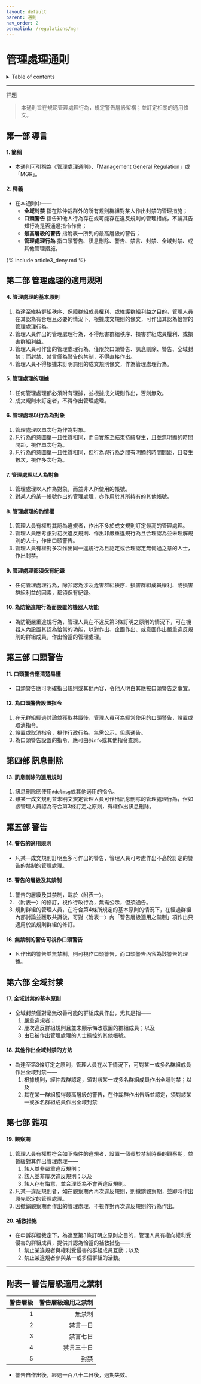 ```yaml
---
layout: default
parent: 通則
nav_order: 2
permalink: /regulations/mgr
---
```


# 管理處理通則

<details close markdown="block">
  <summary>
    Table of contents
  </summary>
  {: .text-delta }
- TOC
{:toc}
</details>

---

詳題
> 本通則旨在規範管理處理行為，規定警告層級架構；並訂定相關的通用條文。

## 第一部 導言

#### 1. 簡稱

- 本通則可引稱為《管理處理通則》、「Management General Regulation」或「MGR」。

#### 2. 釋義

- 在本通則中——
  - **全域封禁** 指在除仲裁群外的所有規則群組對某人作出封禁的管理措施；
  - **口頭警告** 指告知他人行為存在或可能存在違反規則的管理措施，不論其告知行為是否通過指令作出；
  - **最高層級的警告** 指附表一所列的最高層級的警告；
  - **管理處理行為** 指口頭警告、訊息刪除、警告、禁言、封禁、全域封禁、或其他管理措施。

{% include article3_deny.md %}

## 第二部 管理處理的適用規則

#### 4. 管理處理的基本原則

1. 為達至維持群組秩序、保障群組成員權利、或維護群組利益之目的，管理人員在其認為有合理且必要的情況下，根據成文規則的條文，可作出其認為恰當的管理處理行為。
2. 管理人員作出的管理處理行為，不得危害群組秩序、損害群組成員權利、或損害群組利益。
3. 管理人員可作出的管理處理行為，僅限於口頭警告、訊息刪除、警告、全域封禁；而封禁、禁言僅為警告的禁制，不得直接作出。
4. 管理人員不得根據未訂明罰則的成文規則條文，作為管理處理行為。

#### 5. 管理處理的理據

1. 任何管理處理都必須附有理據，並根據成文規則作出，否則無效。
2. 成文規則未訂定者，不得作出管理處理。

#### 6. 管理處理以行為為對象

1. 管理處理以單次行為作為對象。
2. 凡行為的意圖單一且性質相同，而自實施至結束持續發生，且並無明顯的時間間距，視作單次行為。
3. 凡行為的意圖單一且性質相同，但行為與行為之間有明顯的時間間距，且發生數次，視作多次行為。

#### 7. 管理處理以人為對象

1. 管理處理以人作為對象，而並非人所使用的帳號。
2. 對某人的某一帳號作出的管理處理，亦作用於其所持有的其他帳號。

#### 8. 管理處理的酌情權

1. 管理人員有權對其認為違規者，作出不多於成文規則訂定最高的管理處理。
2. 管理人員應考慮對初次違反規則、作出非嚴重違規行為且合理認為並未理解規則的人士，作出口頭警告。
3. 管理人員有權對多次作出同一違規行為且認定或合理認定無悔過之意的人士，作出封禁。

#### 9. 管理處理都須保有紀錄

- 任何管理處理行為，除非認為涉及危害群組秩序、損害群組成員權利、或損害群組利益的因素，都須保有紀錄。

#### 10. 為防範違規行為而設置的機器人功能

- 為防範嚴重違規行為，管理人員在不違反第3條訂明之原則的情況下，可在機器人內設置其認為恰當的功能，以對作出、企圖作出、或意圖作出嚴重違反規則的群組成員，作出恰當的管理處理。

## 第三部 口頭警告

#### 11. 口頭警告應清楚易懂

- 口頭警告應可明確指出規則或其他內容，令他人明白其應被口頭警告之事宜。

#### 12. 為口頭警告設置指令

1. 在元群組經過討論並獲取共識後，管理人員可為經常使用的口頭警告，設置或取消指令。
2. 設置或取消指令，視作行政行為，無需公示，但應通告。
3. 為口頭警告設置的指令，應可由`@info`或其他指令查詢。

## 第四部 訊息刪除

#### 13. 訊息刪除的適用規則

1. 訊息刪除應使用`#delmsg`或其他適用的指令。
2. 雖某一成文規則並未明文規定管理人員可作出訊息刪除的管理處理行為，但如該管理人員認為符合第3條訂定之原則，有權作出訊息刪除。

## 第五部 警告

#### 14. 警告的適用規則

- 凡某一成文規則訂明至多可作出的警告，管理人員可考慮作出不高於訂定的警告的禁制的管理處理。

#### 15. 警告的層級及其禁制

1. 警告的層級及其禁制，載於〈附表一〉。
2. 〈附表一〉的修訂，視作行政行為，無需公示，但須通告。
3. 規則群組的管理人員，在符合第4條所規定的基本原則的情況下，在經過群組內部討論並獲取共識後，可對〈附表一〉內「警告層級適用之禁制」項作出只適用於該規則群組的修訂。

#### 16. 無禁制的警告可視作口頭警告

- 凡作出的警告並無禁制，則可視作口頭警告，而口頭警告內容為該警告的理據。

## 第六部 全域封禁

#### 17. 全域封禁的基本原則

- 全域封禁僅對毫無改善可能的群組成員作出，尤其是指——
  1. 嚴重違規者；
  2. 屢次違反群組規則且並未顯示悔改意圖的群組成員；以及
  3. 由已被作出管理處理的人士操控的其他帳號。

#### 18. 其他作出全域封禁的方法

- 為達至第3條訂定之原則，管理人員在以下情況下，可對某一或多名群組成員作出全域封禁——
  1. 根據規則，經仲裁群認定，須對該某一或多名群組成員作出全域封禁；以及
  2. 其在某一群組獲得最高層級的警告，在仲裁群作出告訴並認定，須對該某一或多名群組成員作出全域封禁

## 第七部 雜項

#### 19. 觀察期

1. 管理人員有權對符合如下條件的違規者，設置一個長於禁制時長的觀察期，並暫緩對其作出管理處理——
    1. 該人並非嚴重違反規則；
    2. 該人並非屢次違反規則；以及
    3. 該人存有悔意，並合理認為不會再違反規則。
2. 凡某一違反規則者，如在觀察期內再次違反規則，則撤銷觀察期，並即時作出原先認定的管理處理。
3. 因撤銷觀察期而作出的管理處理，不視作對再次違反規則的行為作出。

#### 20. 補救措施

- 在申訴群經裁定下，為達至第3條訂明之原則之目的，管理人員有權向權利受侵害的群組成員，提供其認為恰當的補救措施——
  1. 禁止某違規者與權利受侵害的群組成員互動；以及
  2. 禁止某違規者參與某一或多個群組的活動。

---

## 附表一 警告層級適用之禁制

| 警告層級 | 警告層級適用之禁制 |
| ---: | ---: |
| 1   | 無禁制 |
| 2   | 禁言一日 |
| 3   | 禁言七日 |
| 4   | 禁言三十日 |
| 5   | 封禁 |

- 警告自作出後，經過一百八十二日後，過期失效。
